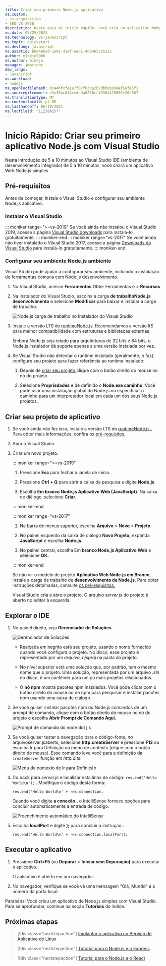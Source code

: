 ```yaml
---
title: Criar seu primeiro Node.js aplicativo
ms.custom:
- vs-acquisition
- SEO-VS-2020
description: Neste guia de início rápido, você cria um aplicativo Node.js no Visual Studio
ms.date: 03/25/2021
ms.technology: vs-javascript
ms.topic: quickstart
ms.devlang: javascript
ms.assetid: b0e4ebed-1a01-41ef-aad1-4d8465ce5322
author: mikejo5000
ms.author: mikejo
manager: jmartens
dev_langs:
- JavaScript
ms.workload:
- nodejs
ms.openlocfilehash: 0c44bfcfe1e7f07f83ca2b7dbb8b0604f5efe5f1
ms.sourcegitcommit: e3a364c014ccdada0860cc4930d428808e20d667
ms.translationtype: MT
ms.contentlocale: pt-BR
ms.lasthandoff: 06/19/2021
ms.locfileid: "112386157"
---
```

# <a name="quickstart-create-your-first-nodejs-app-with-visual-studio"></a>Início Rápido: Criar seu primeiro aplicativo Node.js com Visual Studio

Nesta introdução de 5 a 10 minutos ao Visual Studio IDE (ambiente de desenvolvimento integrado) de 5 a 10 minutos, você criará um aplicativo Web Node.js simples.

## <a name="prerequisites"></a>Pré-requisitos

Antes de começar, instale o Visual Studio e configurar seu ambiente Node.js aplicativo.

### <a name="install-visual-studio"></a>Instalar o Visual Studio

::: moniker range=">=vs-2019"
Se você ainda não instalou o Visual Studio 2019, acesse a página [Visual Studio downloads](https://visualstudio.microsoft.com/downloads) para instalá-lo gratuitamente.
::: moniker-end
::: moniker range="vs-2017"
Se você ainda não tiver instalado o Visual Studio 2017, acesse a página [Downloads do Visual Studio](https://visualstudio.microsoft.com/vs/older-downloads/?utm_medium=microsoft&utm_source=docs.microsoft.com&utm_campaign=vs+2017+download) para instalá-lo gratuitamente.
::: moniker-end

### <a name="set-up-your-nodejs-environment"></a>Configurar seu ambiente Node.js ambiente

Visual Studio pode ajudar a configurar seu ambiente, incluindo a instalação de ferramentas comuns com Node.js desenvolvimento.

1. No Visual Studio, acesse **Ferramentas** Obter Ferramentas e  >  **Recursos**.

1. Na Instalador do Visual Studio, escolha a carga **de trabalhoNode.js desenvolvimento** e selecione **Modificar** para baixar e instalar a carga de trabalho.

    ![Node.js carga de trabalho no Instalador do Visual Studio](../ide/media/quickstart-nodejs-workload.png)

1. Instale a versão LTS do [ runtimeNode.js](https://nodejs.org/en/download/). Recomendamos a versão ltS para melhor compatibilidade com estruturas e bibliotecas externas.

    Embora Node.js seja criado para arquiteturas de 32 bits e 64 bits, o Node.js instalador dá suporte apenas a uma versão instalada por vez.

1. Se Visual Studio não detectar o runtime instalado (geralmente, o faz), configure seu projeto para fazer referência ao runtime instalado:

   1. Depois de [criar seu projeto,](#create-your-app-project)clique com o botão direito do mouse no nó do projeto.

   1. Selecione **Propriedades** e de definido o **Node.exe caminho**. Você pode usar uma instalação global do Node.js ou especificar o caminho para um interpretador local em cada um dos seus Node.js projetos.

## <a name="create-your-app-project"></a>Criar seu projeto de aplicativo

1. Se você ainda não fez isso, instale a versão LTS do [runtimeNode.js .](https://nodejs.org/en/download/) Para obter mais informações, confira os [pré-requisitos](#prerequisites).

1. Abra o Visual Studio.

1. Criar um novo projeto.

    ::: moniker range=">=vs-2019"

    1. Pressione **Esc** para fechar a janela de início.

    1. Pressione **Ctrl + Q** para abrir a caixa de pesquisa e digite **Node.js**.

    1. Escolha **Em branco Node.js Aplicativo Web (JavaScript)**. Na caixa de diálogo, selecione **Criar**.

    ::: moniker-end

    ::: moniker range="vs-2017"
    1. Na barra de menus superior, escolha **Arquivo** > **Novo** > **Projeto**.

    1. No painel esquerdo da caixa de diálogo **Novo Projeto,** expanda **JavaScript** e escolha **Node.js**.

    1. No painel central, escolha Em **branco Node.js Aplicativo Web** e selecione **OK.**

    ::: moniker-end
    
    Se não vir o modelo de projeto **Aplicativo Web Node.js em Branco**, instale a carga de trabalho de **desenvolvimento de Node.js**. Para obter instruções detalhadas, consulte [os pré-requisitos.](#prerequisites)

    Visual Studio cria e abre o projeto. O arquivo *server.js* do projeto é aberto no editor à esquerda.

## <a name="explore-the-ide"></a>Explorar o IDE

1. No painel direito, veja **Gerenciador de Soluções**.

   ![Gerenciador de Soluções](../ide/media/quickstart-nodejs-solution-explorer.png)

   - Realçada em negrito está seu projeto, usando o nome fornecido quando você configura o projeto. No disco, esse projeto é representado por um *arquivo .njsproj* na pasta do projeto.

   - No nível superior está uma solução que, por padrão, tem o mesmo nome que o projeto. Uma solução, representada por um arquivo *.sln* no disco, é um contêiner para um ou mais projetos relacionados.

   - O **nó npm** mostra pacotes npm instalados. Você pode clicar com o botão direito do mouse no nó npm para pesquisar e instalar pacotes npm usando uma caixa de diálogo.

1. Se você quiser instalar pacotes npm ou Node.js comandos de um prompt de comando, clique com o botão direito do mouse no nó do projeto e escolha **Abrir Prompt de Comando Aqui.**

   ![Prompt de comando do node dot j s](../ide/media/quickstart-nodejs-command-prompt.png)

1. Se você quiser testar a navegação para o código-fonte, *no* arquivoserver.jsaberto, selecione  **http.createServer** e pressione **F12** ou escolha Ir para Definição no menu de contexto (clique com o botão direito do mouse). Esse comando leva você para a definição da `createServer` função em *http.d.ts*.

   ![Menu de contexto de Ir para Definição](../ide/media/quickstart-nodejs-gotodefinition.png)

1. Go back para *server.js* e localizar esta linha de código: `res.end('Hello World\n');` . Modifique o código desta forma:

    `res.end('Hello World\n' + res.connection.`

    Quando você digita **a conexão.**, o IntelliSense fornece opções para concluir automaticamente a entrada de código.

   ![Preenchimento automático do IntelliSense](../ide/media/quickstart-nodejs-intellisense.png)

1. Escolha **localPort** e digite **);** para concluir a instrução :

    `res.end('Hello World\n' + res.connection.localPort);`

## <a name="run-the-app"></a>Executar o aplicativo

1. Pressione **Ctrl+F5** (ou **Depurar**  >  **Iniciar sem Depuração)** para executar o aplicativo. 
 
   O aplicativo é aberto em um navegador.

1. No navegador, verifique se você vê uma mensagem "Olá, Mundo" e o número da porta local.

Parabéns! Você criou um aplicativo de Node.js simples com Visual Studio. Para se aprofundar, continue na seção **Tutoriais** do índice.

## <a name="next-steps"></a>Próximas etapas

> [!div class="nextstepaction"]
> [Implantar o aplicativo no Serviço de Aplicativo do Linux](../javascript/publish-nodejs-app-azure.md)

> [!div class="nextstepaction"]
> [Tutorial para o Node.js e o Express](../javascript/tutorial-nodejs.md)

> [!div class="nextstepaction"]
> [Tutorial para o Node.js e o React](../javascript/tutorial-nodejs-with-react-and-jsx.md)
